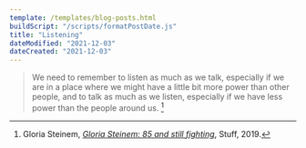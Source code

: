 ```yaml
---
template: /templates/blog-posts.html
buildScript: "/scripts/formatPostDate.js"
title: "Listening"
dateModified: "2021-12-03"
dateCreated: "2021-12-03"
---
```


> We need to remember to listen as much as we talk, especially if we are in a place where we might have a little bit more power than other people, and to talk as much as we listen, especially if we have less power than the people around us. [^1]

[^1]: Gloria Steinem, _[Gloria Steinem: 85 and still fighting](https://www.stuff.co.nz/entertainment/celebrities/116988902/gloria-steinem-85-and-still-fighting)_, Stuff, 2019.
